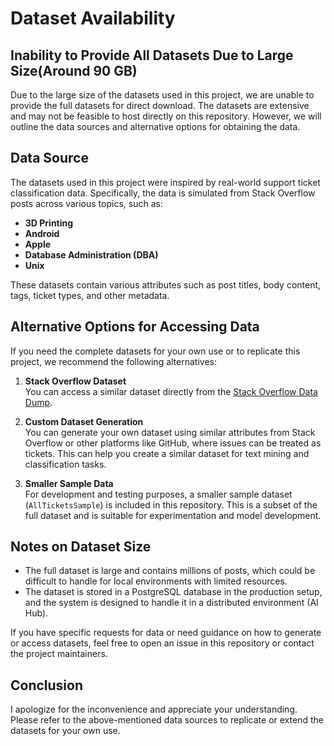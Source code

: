 # Dataset Availability

## Inability to Provide All Datasets Due to Large Size(Around 90 GB)

Due to the large size of the datasets used in this project, we are unable to provide the full datasets for direct download. The datasets are extensive and may not be feasible to host directly on this repository. However, we will outline the data sources and alternative options for obtaining the data.

## Data Source
The datasets used in this project were inspired by real-world support ticket classification data. Specifically, the data is simulated from Stack Overflow posts across various topics, such as:
- **3D Printing**
- **Android**
- **Apple**
- **Database Administration (DBA)**
- **Unix**

These datasets contain various attributes such as post titles, body content, tags, ticket types, and other metadata.

## Alternative Options for Accessing Data
If you need the complete datasets for your own use or to replicate this project, we recommend the following alternatives:

1. **Stack Overflow Dataset**  
   You can access a similar dataset directly from the [Stack Overflow Data Dump](https://archive.org/details/stackexchange).

2. **Custom Dataset Generation**  
   You can generate your own dataset using similar attributes from Stack Overflow or other platforms like GitHub, where issues can be treated as tickets. This can help you create a similar dataset for text mining and classification tasks.

3. **Smaller Sample Data**  
   For development and testing purposes, a smaller sample dataset (`AllTicketsSample`) is included in this repository. This is a subset of the full dataset and is suitable for experimentation and model development.

## Notes on Dataset Size
- The full dataset is large and contains millions of posts, which could be difficult to handle for local environments with limited resources.
- The dataset is stored in a PostgreSQL database in the production setup, and the system is designed to handle it in a distributed environment (AI Hub).

If you have specific requests for data or need guidance on how to generate or access datasets, feel free to open an issue in this repository or contact the project maintainers.

## Conclusion
I apologize for the inconvenience and appreciate your understanding. Please refer to the above-mentioned data sources to replicate or extend the datasets for your own use.

